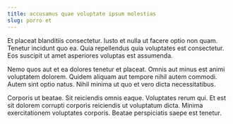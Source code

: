 ```yaml
---
title: accusamus quae voluptate ipsum molestias
slug: porro et
---
```


Et placeat blanditiis consectetur. Iusto et nulla ut facere optio non quam. Tenetur incidunt quo ea. Quia repellendus quia voluptates est consectetur. Eos suscipit ut amet asperiores voluptas est assumenda.

Nemo quos aut et ea dolores tenetur et placeat. Omnis aut minus est animi voluptatem dolorem. Quidem aliquam aut tempore nihil autem commodi. Autem sint optio natus. Nihil minima ut quo et vero dicta necessitatibus.

Corporis ut beatae. Sit reiciendis omnis eaque. Voluptates rerum qui. Et est sit dolorem corrupti corporis reiciendis ut voluptatum dicta. Minima exercitationem voluptates corporis. Beatae perspiciatis saepe est tenetur.
